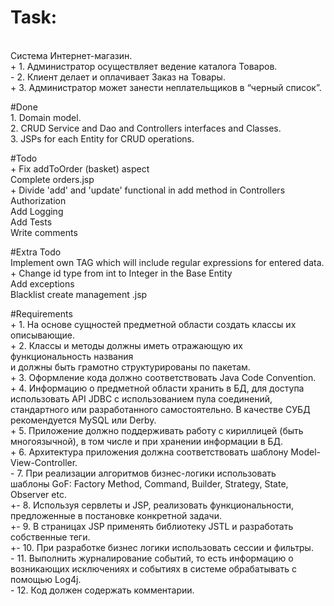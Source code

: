 # Task:
<br>Система Интернет-магазин. 
<br>+ 1. Администратор осуществляет ведение каталога Товаров.
<br>- 2. Клиент делает и оплачивает Заказ на Товары.
<br>+ 3. Администратор может занести неплательщиков в “черный список”.

#Done
<br>1. Domain model.
<br>2. CRUD Service and Dao and Controllers interfaces and Classes.
<br>3. JSPs for each Entity for CRUD operations.

#Todo
<br>+ Fix addToOrder (basket) aspect
<br>Complete orders.jsp
<br>+ Divide 'add' and 'update' functional in add method in Controllers
<br>Authorization
<br>Add Logging
<br>Add Tests
<br>Write comments

#Extra Todo
<br>Implement own TAG which will include regular expressions for entered data.
<br>+ Change id type from int to Integer in the Base Entity
<br>Add exceptions
<br>Blacklist create management .jsp 

#Requirements
<br>+ 1. На основе сущностей предметной области создать классы их описывающие.
<br>+ 2. Классы и методы должны иметь отражающую их функциональность названия
<br> и должны быть грамотно структурированы по пакетам.
<br>+ 3. Оформление кода должно соответствовать Java Code Convention.
<br>+ 4. Информацию о предметной области хранить в БД, для доступа использовать API JDBC с использованием пула соединений,
<br> стандартного или разработанного самостоятельно. В качестве СУБД рекомендуется MySQL или Derby.
<br>+ 5. Приложение должно поддерживать работу с кириллицей (быть многоязычной), в том числе и при хранении информации в БД.
<br>+ 6. Архитектура приложения должна соответствовать шаблону Model-View-Controller.
<br>- 7. При реализации алгоритмов бизнес-логики использовать
<br> шаблоны GoF: Factory Method, Command, Builder, Strategy, State, Observer etc.
<br>+- 8. Используя сервлеты и JSP, реализовать функциональности, предложенные в постановке конкретной задачи.
<br>+- 9. В страницах JSP применять библиотеку JSTL и разработать собственные теги.
<br>+- 10. При разработке бизнес логики использовать сессии и фильтры.
<br>- 11. Выполнить журналирование событий, то есть информацию о возникающих исключениях и событиях в системе обрабатывать с помощью Log4j.
<br>- 12.	Код должен содержать комментарии.


